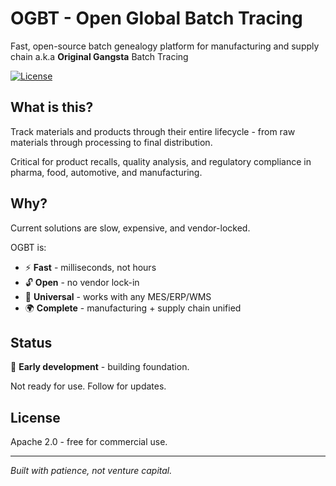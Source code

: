 # OGBT - Open Global Batch Tracing 

Fast, open-source batch genealogy platform for manufacturing and supply chain a.k.a **Original Gangsta** Batch Tracing

[![License](https://img.shields.io/badge/License-Apache_2.0-blue.svg)](https://opensource.org/licenses/Apache-2.0)

## What is this?

Track materials and products through their entire lifecycle - from raw materials through processing to final distribution.

Critical for product recalls, quality analysis, and regulatory compliance in pharma, food, automotive, and manufacturing.

## Why?

Current solutions are slow, expensive, and vendor-locked. 

OGBT is:
- ⚡ **Fast** - milliseconds, not hours
- 🔓 **Open** - no vendor lock-in
- 🔌 **Universal** - works with any MES/ERP/WMS
- 🌍 **Complete** - manufacturing + supply chain unified

## Status

🚧 **Early development** - building foundation.

Not ready for use. Follow for updates.

## License

Apache 2.0 - free for commercial use.

---

*Built with patience, not venture capital.*